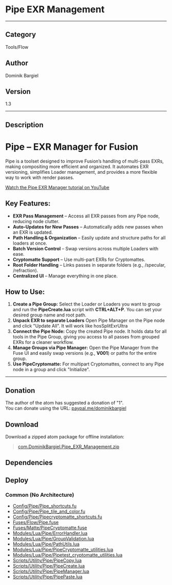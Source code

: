 # Pipe EXR Management
___

## Category
Tools/Flow

## Author
Dominik Bargiel

## Version
1.3

___

## Description
<h1>Pipe – EXR Manager for Fusion</h1>

<p>Pipe is a toolset designed to improve Fusion’s handling of multi-pass EXRs, making compositing more efficient and organized. It automates EXR versioning, simplifies Loader management, and provides a more flexible way to work with render passes.</p>

<a href="https://youtu.be/DwK4zphqj2o">Watch the Pipe EXR Manager tutorial on YouTube</a>

<h2>Key Features:</h2>
<ul>
<li><strong>EXR Pass Management</strong> – Access all EXR passes from any Pipe node, reducing node clutter.</li>
<li><strong>Auto-Updates for New Passes</strong> – Automatically adds new passes when an EXR is updated.</li>
<li><strong>Path Handling & Organization</strong> – Easily update and structure paths for all loaders at once.</li>
<li><strong>Batch Version Control</strong> – Swap versions across multiple Loaders with ease.</li>
<li><strong>Cryptomatte Support</strong> – Use multi-part EXRs for Cryptomattes.</li>
<li><strong>Root Folder Handling</strong> – Links passes in separate folders (e.g., /specular, /refraction).</li>
<li><strong>Centralized UI</strong> – Manage everything in one place.</li>
</ul>

<h2>How to Use:</h2>
<ol>
<li><strong>Create a Pipe Group:</strong> Select the Loader or Loaders you want to group and run the <strong>PipeCreate.lua</strong> script with <strong>CTRL+ALT+P</strong>. You can set your desired group name and root path.</li>
<li><strong>Unpack EXR to separate Loaders</strong> Open Pipe Manager on the Pipe node and click "Update All". It will work like hosSplitExrUltra</li>
<li><strong>Connect the Pipe Node:</strong> Copy the created Pipe node. It holds data for all tools in the Pipe Group, giving you access to all passes from grouped EXRs for a cleaner workflow.</li>
<li><strong>Manage Groups via Pipe Manager:</strong> Open the Pipe Manager from the Fuse UI and easily swap versions (e.g., <strong>V001</strong>) or paths for the entire group.</li>
<li><strong>Use PipeCryptomatte:</strong> For multipart Cryptomattes, connect to any Pipe node in a group and click "Initialize".</li>
</ol>

___

## Donation
The author of the atom has suggested a donation of "1".  
You can donate using the URL: <a href="paypal.me/dominikbargiel">paypal.me/dominikbargiel</a>

## Download

Download a zipped atom package for offline installation:
> [com.DominikBargiel.Pipe_EXR_Management.zip](https://gitlab.com/WeSuckLess/Reactor/-/archive/master/Reactor-master.zip?path=Atoms/com.DominikBargiel.Pipe_EXR_Management)  

## Dependencies

## Deploy

### Common (No Architecture)

<ul>
<li><a href="https://gitlab.com/WeSuckLess/Reactor/-/blob/master/Atoms/com.DominikBargiel.Pipe_EXR_Management/Config/Pipe/Pipe_shortcuts.fu?ref_type=heads">Config/Pipe/Pipe_shortcuts.fu</a></li>
<li><a href="https://gitlab.com/WeSuckLess/Reactor/-/blob/master/Atoms/com.DominikBargiel.Pipe_EXR_Management/Config/Pipe/Pipe_tile_and_color.fu?ref_type=heads">Config/Pipe/Pipe_tile_and_color.fu</a></li>
<li><a href="https://gitlab.com/WeSuckLess/Reactor/-/blob/master/Atoms/com.DominikBargiel.Pipe_EXR_Management/Config/Pipe/Pipecryptomatte_shortcuts.fu?ref_type=heads">Config/Pipe/Pipecryptomatte_shortcuts.fu</a></li>
<li><a href="https://gitlab.com/WeSuckLess/Reactor/-/blob/master/Atoms/com.DominikBargiel.Pipe_EXR_Management/Fuses/Flow/Pipe.fuse?ref_type=heads">Fuses/Flow/Pipe.fuse</a></li>
<li><a href="https://gitlab.com/WeSuckLess/Reactor/-/blob/master/Atoms/com.DominikBargiel.Pipe_EXR_Management/Fuses/Matte/PipeCryptomatte.fuse?ref_type=heads">Fuses/Matte/PipeCryptomatte.fuse</a></li>
<li><a href="https://gitlab.com/WeSuckLess/Reactor/-/blob/master/Atoms/com.DominikBargiel.Pipe_EXR_Management/Modules/Lua/Pipe/ErrorHandler.lua?ref_type=heads">Modules/Lua/Pipe/ErrorHandler.lua</a></li>
<li><a href="https://gitlab.com/WeSuckLess/Reactor/-/blob/master/Atoms/com.DominikBargiel.Pipe_EXR_Management/Modules/Lua/Pipe/GroupValidation.lua?ref_type=heads">Modules/Lua/Pipe/GroupValidation.lua</a></li>
<li><a href="https://gitlab.com/WeSuckLess/Reactor/-/blob/master/Atoms/com.DominikBargiel.Pipe_EXR_Management/Modules/Lua/Pipe/PathUtils.lua?ref_type=heads">Modules/Lua/Pipe/PathUtils.lua</a></li>
<li><a href="https://gitlab.com/WeSuckLess/Reactor/-/blob/master/Atoms/com.DominikBargiel.Pipe_EXR_Management/Modules/Lua/Pipe/PipeCryptomatte_utilities.lua?ref_type=heads">Modules/Lua/Pipe/PipeCryptomatte_utilities.lua</a></li>
<li><a href="https://gitlab.com/WeSuckLess/Reactor/-/blob/master/Atoms/com.DominikBargiel.Pipe_EXR_Management/Modules/Lua/Pipe/Pipetest_cryptomatte_utilities.lua?ref_type=heads">Modules/Lua/Pipe/Pipetest_cryptomatte_utilities.lua</a></li>
<li><a href="https://gitlab.com/WeSuckLess/Reactor/-/blob/master/Atoms/com.DominikBargiel.Pipe_EXR_Management/Scripts/Utility/Pipe/PipeCopy.lua?ref_type=heads">Scripts/Utility/Pipe/PipeCopy.lua</a></li>
<li><a href="https://gitlab.com/WeSuckLess/Reactor/-/blob/master/Atoms/com.DominikBargiel.Pipe_EXR_Management/Scripts/Utility/Pipe/PipeCreate.lua?ref_type=heads">Scripts/Utility/Pipe/PipeCreate.lua</a></li>
<li><a href="https://gitlab.com/WeSuckLess/Reactor/-/blob/master/Atoms/com.DominikBargiel.Pipe_EXR_Management/Scripts/Utility/Pipe/PipeManager.lua?ref_type=heads">Scripts/Utility/Pipe/PipeManager.lua</a></li>
<li><a href="https://gitlab.com/WeSuckLess/Reactor/-/blob/master/Atoms/com.DominikBargiel.Pipe_EXR_Management/Scripts/Utility/Pipe/PipePaste.lua?ref_type=heads">Scripts/Utility/Pipe/PipePaste.lua</a></li>
</ul>
